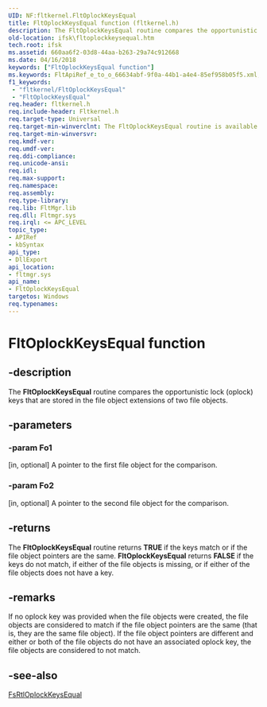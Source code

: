 ```yaml
---
UID: NF:fltkernel.FltOplockKeysEqual
title: FltOplockKeysEqual function (fltkernel.h)
description: The FltOplockKeysEqual routine compares the opportunistic lock (oplock) keys that are stored in the file object extensions of two file objects.
old-location: ifsk\fltoplockkeysequal.htm
tech.root: ifsk
ms.assetid: 660aa6f2-03d8-44aa-b263-29a74c912668
ms.date: 04/16/2018
keywords: ["FltOplockKeysEqual function"]
ms.keywords: FltApiRef_e_to_o_66634abf-9f0a-44b1-a4e4-85ef958b05f5.xml, FltOplockKeysEqual, FltOplockKeysEqual routine [Installable File System Drivers], fltkernel/FltOplockKeysEqual, ifsk.fltoplockkeysequal
f1_keywords:
 - "fltkernel/FltOplockKeysEqual"
 - "FltOplockKeysEqual"
req.header: fltkernel.h
req.include-header: Fltkernel.h
req.target-type: Universal
req.target-min-winverclnt: The FltOplockKeysEqual routine is available starting with Windows 8.
req.target-min-winversvr: 
req.kmdf-ver: 
req.umdf-ver: 
req.ddi-compliance: 
req.unicode-ansi: 
req.idl: 
req.max-support: 
req.namespace: 
req.assembly: 
req.type-library: 
req.lib: FltMgr.lib
req.dll: Fltmgr.sys
req.irql: <= APC_LEVEL
topic_type:
- APIRef
- kbSyntax
api_type:
- DllExport
api_location:
- fltmgr.sys
api_name:
- FltOplockKeysEqual
targetos: Windows
req.typenames: 
---
```


# FltOplockKeysEqual function


## -description


The <b>FltOplockKeysEqual</b> routine compares the opportunistic lock (oplock) keys that are stored in the file object extensions of two file objects. 


## -parameters




### -param Fo1 
[in, optional]
A pointer to the first file object for the comparison. 


### -param Fo2 
[in, optional]
A pointer to the second file object for the comparison. 


## -returns



The <b>FltOplockKeysEqual</b> routine returns <b>TRUE</b> if the keys match or if the file object pointers are the same. <b>FltOplockKeysEqual</b> returns <b>FALSE</b> if the keys do not match, if either of the file objects is missing, or if either of the file objects does not have a key. 




## -remarks



If no oplock key was provided when the file objects were created, the file objects are considered to match if the file object pointers are the same (that is, they are the same file object). If the file object pointers are different and either or both of the file objects do not have an associated oplock key, the file objects are considered to not match.




## -see-also




<a href="https://docs.microsoft.com/windows-hardware/drivers/ddi/ntifs/nf-ntifs-_fsrtl_advanced_fcb_header-fsrtloplockkeysequal">FsRtlOplockKeysEqual</a>
 

 

